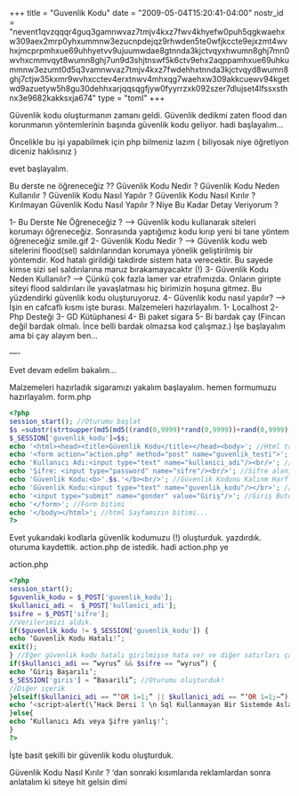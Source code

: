 +++
title = "Guvenlik Kodu"
date = "2009-05-04T15:20:41-04:00"
nostr_id = "nevent1qvzqqqr4guq3gamnwvaz7tmjv4kxz7fwv4khyefw0puh5qgkwaehxw309aex2mrp0yhxummnw3ezucnpdejqz9rhwden5te0wfjkccte9ejxzmt4wvhxjmcprpmhxue69uhhyetvv9ujuumwdae8gtnnda3kjctvqyxhwumn8ghj7mn0wvhxcmmvqyt8wumn8ghj7un9d3shjtnswf5k6ctv9ehx2aqppamhxue69uhkummnw3ezumt0d5q3vamnwvaz7tmjv4kxz7fwdehhxtnnda3kjctvqyd8wumn8ghj7ctjw35kxmr9wvhxcctev4erxtnwv4mhxqg7waehxw309akkcuewv94kgetwd9azuetyw5h8gu30dehhxarjqqsqgfjyw0fyyrrzxk092szer7dlujset4lfssxsthnx3e9682kakksxja674"
type = "toml"
+++

Güvenlik kodu oluşturmanın zamanı geldi. Güvenlik dedikmi zaten flood dan korunmanın yöntemlerinin başında güvenlik kodu geliyor. hadi başlayalım…

Öncelikle bu işi yapabilmek için php bilmeniz lazım ( biliyosak niye öğretiyon diceniz haklısınız )

evet başlayalım.

Bu derste ne öğreneceğiz ??
Güvenlik Kodu Nedir ?
Güvenlik Kodu Neden Kullanılır ?
Güvenlik Kodu Nasıl Yapılır ?
Güvenlik Kodu Nasıl Kırılır ?
Kırılmayan Güvenlik Kodu Nasıl Yapılır ?
Niye Bu Kadar Detay Veriyorum ?

1- Bu Derste Ne Öğreneceğiz ?
–> Güvenlik kodu kullanarak siteleri korumayı öğreneceğiz. Sonrasında yaptığımız kodu kırıp yeni bi tane yöntem öğreneceğiz smile.gif
2- Güvenlik Kodu Nedir ?
–> Güvenlik kodu web sitelerini flood(sel) saldırılarından korumaya yönelik geliştirilmiş bir yöntemdir. Kod hatalı girildiği takdirde sistem hata verecektir. Bu sayede kimse sizi sel saldırılarına maruz bırakamayacaktır (!)
3- Güvenlik Kodu Neden Kullanılır?
–> Çünkü çok fazla lamer var etrafımızda. Onların giripte siteyi flood saldırıları ile yavaşlatması hiç birimizin hoşuna gitmez. Bu yüzdendirki güvenlik kodu oluşturuyoruz.
4- Güvenlik kodu nasıl yapılır?
–> İşin en cafcaflı kısmı işte burası. Malzemeleri hazırlayalım.
1- Localhost
2- Php Desteği
3- GD Kütüphanesi
4- Bi paket sigara
5- Bi bardak çay (Fincan değil bardak olmalı. İnce belli bardak olmazsa kod çalışmaz.)
İşe başlayalım ama bi çay alayım ben…

—-

Evet devam edelim bakalım…

Malzemeleri hazırladık sigaramızı yakalım başlayalım.
hemen formumuzu hazırlayalım.
form.php
```php
<?php
session_start(); //Oturumu başlat
$s =substr(strtoupper(md5(md5((rand(0,9999)*rand(0,9999))+rand(0,9999)))),0,5);  //Oh yarasın kodları bi güzel iç içe geçirdik. 2 rasgele sayıyı çarpıp bir diğer rasgele sayıyla toplayarak 2 defa md5 yapıp harfleri buyulttukten sonra ilk 5 karakterini aldık :)
$_SESSION['guvenlik_kodu']=$s;
echo '<html><head><title>Güvenlik Kodu</title></head><body>'; //Html taglarimizle forma başladık
echo '<form action="action.php" method="post" name="guvenlik_testi">'; //Form başlangıcımızı yaptık
echo 'Kullanıcı Adı:<input type="text" name="kullanici_adi"/><br/>'; //Kullanıcı adı alanı
echo 'Şifre: <input type="password" name="sifre"/><br/>'; //Sifre alanı
echo 'Güvenlik Kodu:<b>'.$s.'</b><br/>'; //Güvenlik Kodunu Kalınm Harflerle Yazdırdık
echo 'Güvenlik Kodu:<input type="text" name="guvenlik_kodu"/></br>'; //Güvenlik kodu Alanı
echo '<input type="submit" name="gonder" value="Giriş"/>'; //Giriş Butonu
echo '</form>'; //Form bitimi
echo '</body></html>'; //html Sayfamızın bitimi...
?>
```

Evet yukarıdaki kodlarla güvenlik kodumuzu (!) oluşturduk. yazdırdık. oturuma kaydettik. action.php de istedik. hadi action.php ye

action.php
```php
<?php
session_start();
$guvenlik_kodu = $_POST['guvenlik_kodu'];
$kullanici_adi =  $_POST['kullanici_adi'];
$sifre = $_POST['sifre'];
//Verilerimizi aldık.
if($guvenlik_kodu != $_SESSION['guvenlik_kodu']) {
echo ‘Guvenlik Kodu Hatalı!’;
exit();
} //Eğer güvenlik kodu hatalı girilmişse hata ver ve diğer satırları çalıştırmaya çalışma (exit();)
if($kullanici_adi == “wyrus” && $sifre == “wyrus”) {
echo ‘Giriş Başarılı’;
$_SESSION['giris'] = “Basarili”; //Oturumu oluşturduk!
//Diğer içerik
}elseif($kullanici_adi == “‘OR 1=1;” || $kullanici_adi == “‘OR 1=1;–”) {
echo ‘<script>alert(\’Hack Dersi 1 \n Sql Kullanmayan Bir Sistemde Asla Sql Açığı Aranmaz!\’);</script>’; //Eğer hacker gelmişse siteye ders anlatımı yapalım :)
}else{
echo ‘Kullanıcı Adı veya Şifre yanlış!’;
}
?>
```
İşte basit şekilli bir güvenlik kodu oluşturduk.

Güvenlik Kodu Nasıl Kırılır ? ‘dan sonraki kısımlarıda reklamlardan sonra anlatalım ki siteye hit gelsin dimi

